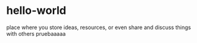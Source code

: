 # hello-world
place where you store ideas, resources, or even share and discuss things with others
pruebaaaaa
